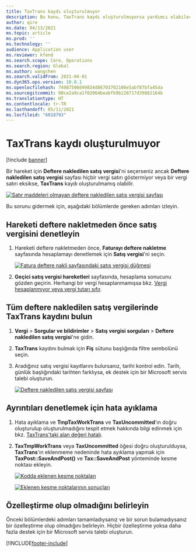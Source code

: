 ```yaml
---
title: TaxTrans kaydı oluşturulmuyor
description: Bu konu, TaxTrans kaydı oluşturulmuyorsa yardımcı olabilecek sorun giderme bilgileri sağlar.
author: qire
ms.date: 04/13/2021
ms.topic: article
ms.prod: ''
ms.technology: ''
audience: Application user
ms.reviewer: kfend
ms.search.scope: Core, Operations
ms.search.region: Global
ms.author: wangchen
ms.search.validFrom: 2021-04-01
ms.dyn365.ops.version: 10.0.1
ms.openlocfilehash: 74987506699834d86703702106e5abf87bfa45da
ms.sourcegitcommit: 08ce2a9ca1f02064beabfb9b228717d39882164b
ms.translationtype: HT
ms.contentlocale: tr-TR
ms.lasthandoff: 05/11/2021
ms.locfileid: "6018793"
---
```

# <a name="taxtrans-record-isnt-generated"></a>TaxTrans kaydı oluşturulmuyor

[!include [banner](../includes/banner.md)]

Bir hareket için **Deftere nakledilen satış vergisi**'ni seçerseniz ancak **Deftere nakledilen satış vergisi** sayfası hiçbir vergi satırı göstermiyor veya bir vergi satırı eksikse, **TaxTrans** kaydı oluşturulmamış olabilir.

[![Satır maddeleri olmayan deftere nakledilen satış vergisi sayfası](./media/taxtrans-is-not-generated-Picture1.png)](./media/taxtrans-is-not-generated-Picture1.png)

Bu sorunu gidermek için, aşağıdaki bölümlerde gereken adımları izleyin.

## <a name="check-the-sales-tax-before-you-post-the-transaction"></a>Hareketi deftere nakletmeden önce satış vergisini denetleyin

1. Hareketi deftere nakletmeden önce, **Faturayı deftere nakletme** sayfasında hesaplamayı denetlemek için **Satış vergisi**'ni seçin.

    [![Fatura deftere nakli sayfasındaki satış vergisi düğmesi](./media/taxtrans-is-not-generated-Picture2.png)](./media/taxtrans-is-not-generated-Picture2.png)

2. **Geçici satış vergisi hareketleri** sayfasında, hesaplama sonucunu gözden geçirin. Herhangi bir vergi hesaplanmamışsa bkz. [Vergi hesaplanmıyor veya vergi tutarı sıfır](sales-tax-troubleshooting-tax-not-calculated-amount-zero.md).

## <a name="find-the-taxtrans-record-in-all-posted-sales-tax"></a>Tüm deftere nakledilen satış vergilerinde TaxTrans kaydını bulun

1. **Vergi** \> **Sorgular ve bildirimler** \> **Satış vergisi sorguları** > **Deftere nakledilen satış vergisi**'ne gidin.
2. **TaxTrans** kaydını bulmak için **Fiş** sütunu başlığında filtre sembolünü seçin.
3. Aradığınız satış vergisi kayıtlarını bulursanız, tarihi kontrol edin. Tarih, günlük başlığındaki tarihten farklıysa, ek destek için bir Microsoft servis talebi oluşturun.

    [![Deftere nakledilen satış vergisi sayfası](./media/taxtrans-is-not-generated-Picture4.png)](./media/taxtrans-is-not-generated-Picture4.png)

## <a name="debug-to-check-details"></a>Ayrıntıları denetlemek için hata ayıklama

1. Hata ayıklama ve **TmpTaxWorkTrans** ve **TaxUncommitted**'ın doğru oluşturulup oluşturulmadığını tespit etmek hakkında bilgi edinmek için bkz. [TaxTrans'taki alan değeri hatalı](sales-tax-troubleshooting-field-value-taxtrans-incorrect.md).
2. **TaxTmpWorkTrans** veya **TaxUncommitted** öğesi doğru oluşturulduysa, **TaxTrans**'ın eklenmeme nedeninde hata ayıklama yapmak için **TaxPost::SaveAndPost()** ve **Tax::SaveAndPost** yönteminde kesme noktası ekleyin.

    [![Kodda eklenen kesme noktaları](./media/taxtrans-is-not-generated-Picture5.png)](./media/taxtrans-is-not-generated-Picture5.png)

    [![Eklenen kesme noktalarının sonuçları](./media/taxtrans-is-not-generated-Picture6.png)](./media/taxtrans-is-not-generated-Picture6.png)

## <a name="determine-whether-customization-exists"></a>Özelleştirme olup olmadığını belirleyin

Önceki bölümlerdeki adımları tamamladıysanız ve bir sorun bulamadıysanız bir özelleştirme olup olmadığını belirleyin. Hiçbir özelleştirme yoksa daha fazla destek için bir Microsoft servis talebi oluşturun.

[!INCLUDE[footer-include](../../includes/footer-banner.md)]

